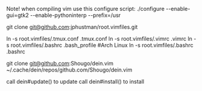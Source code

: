 
Note! when compiling vim use this configure script:
./configure --enable-gui=gtk2 --enable-pythoninterp --prefix=/usr

git clone git@github.com:jphustman/root.vimfiles.git

ln -s root.vimfiles/.tmux.conf .tmux.conf
ln -s root.vimfiles/.vimrc .vimrc
ln -s root.vimfiles/.bashrc .bash_profile #Arch Linux
ln -s root.vimfiles/.bashrc .bashrc

git clone git@github.com:Shougo/dein.vim ~/.cache/dein/repos/github.com/Shougo/dein.vim

call dein#update() to update
call dein#install() to install



